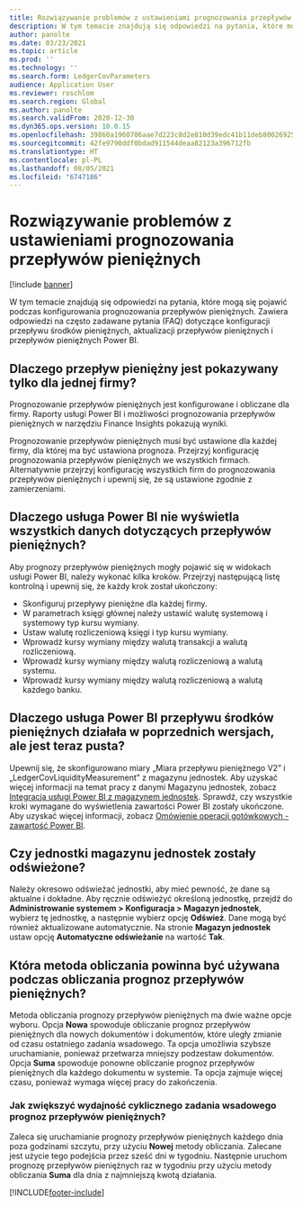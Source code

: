 ```yaml
---
title: Rozwiązywanie problemów z ustawieniami prognozowania przepływów pieniężnych
description: W tym temacie znajdują się odpowiedzi na pytania, które mogą się pojawić podczas konfigurowania prognozowania przepływów pieniężnych. Zawiera odpowiedzi na często zadawane pytania (FAQ) dotyczące konfiguracji przepływu środków pieniężnych, aktualizacji przepływów pieniężnych i przepływów pieniężnych Power BI.
author: panolte
ms.date: 03/23/2021
ms.topic: article
ms.prod: ''
ms.technology: ''
ms.search.form: LedgerCovParameters
audience: Application User
ms.reviewer: roschlom
ms.search.region: Global
ms.author: panolte
ms.search.validFrom: 2020-12-30
ms.dyn365.ops.version: 10.0.15
ms.openlocfilehash: 39860a1960706aae7d223c8d2e810d39edc41b11deb80026925e6655f8e23ee8
ms.sourcegitcommit: 42fe9790ddf0bdad911544deaa82123a396712fb
ms.translationtype: HT
ms.contentlocale: pl-PL
ms.lasthandoff: 08/05/2021
ms.locfileid: "6747186"
---
```

# <a name="troubleshoot-cash-flow-forecasting-setup"></a>Rozwiązywanie problemów z ustawieniami prognozowania przepływów pieniężnych

[!include [banner](../includes/banner.md)]

W tym temacie znajdują się odpowiedzi na pytania, które mogą się pojawić podczas konfigurowania prognozowania przepływów pieniężnych. Zawiera odpowiedzi na często zadawane pytania (FAQ) dotyczące konfiguracji przepływu środków pieniężnych, aktualizacji przepływów pieniężnych i przepływów pieniężnych Power BI.

## <a name="why-is-cash-flow-shown-for-only-one-legal-entity"></a>Dlaczego przepływ pieniężny jest pokazywany tylko dla jednej firmy?

Prognozowanie przepływów pieniężnych jest konfigurowane i obliczane dla firmy. Raporty usługi Power BI i możliwości prognozowania przepływów pieniężnych w narzędziu Finance Insights pokazują wyniki.

Prognozowanie przepływów pieniężnych musi być ustawione dla każdej firmy, dla której ma być ustawiona prognoza. Przejrzyj konfigurację prognozowania przepływów pieniężnych we wszystkich firmach. Alternatywnie przejrzyj konfigurację wszystkich firm do prognozowania przepływów pieniężnych i upewnij się, że są ustawione zgodnie z zamierzeniami.

## <a name="why-doesnt-power-bi-show-all-the-cash-flow-data"></a>Dlaczego usługa Power BI nie wyświetla wszystkich danych dotyczących przepływów pieniężnych?

Aby prognozy przepływów pieniężnych mogły pojawić się w widokach usługi Power BI, należy wykonać kilka kroków. Przejrzyj następującą listę kontrolną i upewnij się, że każdy krok został ukończony:

- Skonfiguruj przepływy pieniężne dla każdej firmy.
- W parametrach księgi głównej należy ustawić walutę systemową i systemowy typ kursu wymiany.
- Ustaw walutę rozliczeniową księgi i typ kursu wymiany.
- Wprowadź kursy wymiany między walutą transakcji a walutą rozliczeniową.
- Wprowadź kursy wymiany między walutą rozliczeniową a walutą systemu.
- Wprowadź kursy wymiany między walutą rozliczeniową a walutą każdego banku.

## <a name="why-did-cash-flow-power-bi-work-in-previous-versions-but-is-now-blank"></a>Dlaczego usługa Power BI przepływu środków pieniężnych działała w poprzednich wersjach, ale jest teraz pusta?

Upewnij się, że skonfigurowano miary „Miara przepływu pieniężnego V2” i „LedgerCovLiquidityMeasurement” z magazynu jednostek. Aby uzyskać więcej informacji na temat pracy z danymi Magazynu jednostek, zobacz [Integracja usługi Power BI z magazynem jednostek](../../fin-ops-core/dev-itpro/analytics/power-bi-integration-entity-store.md). Sprawdź, czy wszystkie kroki wymagane do wyświetlenia zawartości Power BI zostały ukończone. Aby uzyskać więcej informacji, zobacz [Omówienie operacji gotówkowych - zawartość Power BI](Cash-Overview-Power-BI-content.md).

## <a name="have-the-entity-store-entities-been-refreshed"></a>Czy jednostki magazynu jednostek zostały odświeżone?

Należy okresowo odświeżać jednostki, aby mieć pewność, że dane są aktualne i dokładne. Aby ręcznie odświeżyć określoną jednostkę, przejdź do **Administrowanie systemem \> Konfiguracja \> Magazyn jednostek**, wybierz tę jednostkę, a następnie wybierz opcję **Odśwież**. Dane mogą być również aktualizowane automatycznie. Na stronie **Magazyn jednostek** ustaw opcję **Automatyczne odświeżanie** na wartość **Tak**.

## <a name="which-calculation-method-should-be-used-when-calculating-cash-flow-forecasts"></a>Która metoda obliczania powinna być używana podczas obliczania prognoz przepływów pieniężnych?

Metoda obliczania prognozy przepływów pieniężnych ma dwie ważne opcje wyboru. Opcja **Nowa** spowoduje obliczanie prognoz przepływów pieniężnych dla nowych dokumentów i dokumentów, które uległy zmianie od czasu ostatniego zadania wsadowego. Ta opcja umożliwia szybsze uruchamianie, ponieważ przetwarza mniejszy podzestaw dokumentów. Opcja **Suma** spowoduje ponowne obliczanie prognoz przepływów pieniężnych dla każdego dokumentu w systemie. Ta opcja zajmuje więcej czasu, ponieważ wymaga więcej pracy do zakończenia.

### <a name="how-do-i-improve-the-performance-of-the-cash-flow-forecasting-recurring-batch-job"></a>Jak zwiększyć wydajność cyklicznego zadania wsadowego prognoz przepływów pieniężnych?

Zaleca się uruchamianie prognozy przepływów pieniężnych każdego dnia poza godzinami szczytu, przy użyciu **Nowej** metody obliczania. Zalecane jest użycie tego podejścia przez sześć dni w tygodniu. Następnie uruchom prognozę przepływów pieniężnych raz w tygodniu przy użyciu metody obliczania **Suma** dla dnia z najmniejszą kwotą działania.

[!INCLUDE[footer-include](../../includes/footer-banner.md)]

